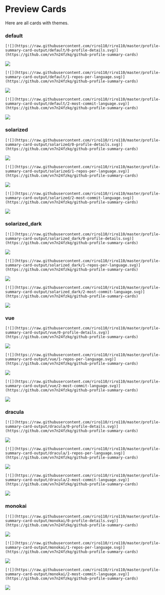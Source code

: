 
# Preview Cards

Here are all cards with themes.


### default


```
[![](https://raw.githubusercontent.com/riro110/riro110/master/profile-summary-card-output/default/0-profile-details.svg)](https://github.com/vn7n24fzkq/github-profile-summary-cards)
```
![](https://raw.githubusercontent.com/riro110/riro110/master/profile-summary-card-output/default/0-profile-details.svg)


```
[![](https://raw.githubusercontent.com/riro110/riro110/master/profile-summary-card-output/default/1-repos-per-language.svg)](https://github.com/vn7n24fzkq/github-profile-summary-cards)
```
![](https://raw.githubusercontent.com/riro110/riro110/master/profile-summary-card-output/default/1-repos-per-language.svg)


```
[![](https://raw.githubusercontent.com/riro110/riro110/master/profile-summary-card-output/default/2-most-commit-language.svg)](https://github.com/vn7n24fzkq/github-profile-summary-cards)
```
![](https://raw.githubusercontent.com/riro110/riro110/master/profile-summary-card-output/default/2-most-commit-language.svg)


### solarized


```
[![](https://raw.githubusercontent.com/riro110/riro110/master/profile-summary-card-output/solarized/0-profile-details.svg)](https://github.com/vn7n24fzkq/github-profile-summary-cards)
```
![](https://raw.githubusercontent.com/riro110/riro110/master/profile-summary-card-output/solarized/0-profile-details.svg)


```
[![](https://raw.githubusercontent.com/riro110/riro110/master/profile-summary-card-output/solarized/1-repos-per-language.svg)](https://github.com/vn7n24fzkq/github-profile-summary-cards)
```
![](https://raw.githubusercontent.com/riro110/riro110/master/profile-summary-card-output/solarized/1-repos-per-language.svg)


```
[![](https://raw.githubusercontent.com/riro110/riro110/master/profile-summary-card-output/solarized/2-most-commit-language.svg)](https://github.com/vn7n24fzkq/github-profile-summary-cards)
```
![](https://raw.githubusercontent.com/riro110/riro110/master/profile-summary-card-output/solarized/2-most-commit-language.svg)


### solarized_dark


```
[![](https://raw.githubusercontent.com/riro110/riro110/master/profile-summary-card-output/solarized_dark/0-profile-details.svg)](https://github.com/vn7n24fzkq/github-profile-summary-cards)
```
![](https://raw.githubusercontent.com/riro110/riro110/master/profile-summary-card-output/solarized_dark/0-profile-details.svg)


```
[![](https://raw.githubusercontent.com/riro110/riro110/master/profile-summary-card-output/solarized_dark/1-repos-per-language.svg)](https://github.com/vn7n24fzkq/github-profile-summary-cards)
```
![](https://raw.githubusercontent.com/riro110/riro110/master/profile-summary-card-output/solarized_dark/1-repos-per-language.svg)


```
[![](https://raw.githubusercontent.com/riro110/riro110/master/profile-summary-card-output/solarized_dark/2-most-commit-language.svg)](https://github.com/vn7n24fzkq/github-profile-summary-cards)
```
![](https://raw.githubusercontent.com/riro110/riro110/master/profile-summary-card-output/solarized_dark/2-most-commit-language.svg)


### vue


```
[![](https://raw.githubusercontent.com/riro110/riro110/master/profile-summary-card-output/vue/0-profile-details.svg)](https://github.com/vn7n24fzkq/github-profile-summary-cards)
```
![](https://raw.githubusercontent.com/riro110/riro110/master/profile-summary-card-output/vue/0-profile-details.svg)


```
[![](https://raw.githubusercontent.com/riro110/riro110/master/profile-summary-card-output/vue/1-repos-per-language.svg)](https://github.com/vn7n24fzkq/github-profile-summary-cards)
```
![](https://raw.githubusercontent.com/riro110/riro110/master/profile-summary-card-output/vue/1-repos-per-language.svg)


```
[![](https://raw.githubusercontent.com/riro110/riro110/master/profile-summary-card-output/vue/2-most-commit-language.svg)](https://github.com/vn7n24fzkq/github-profile-summary-cards)
```
![](https://raw.githubusercontent.com/riro110/riro110/master/profile-summary-card-output/vue/2-most-commit-language.svg)


### dracula


```
[![](https://raw.githubusercontent.com/riro110/riro110/master/profile-summary-card-output/dracula/0-profile-details.svg)](https://github.com/vn7n24fzkq/github-profile-summary-cards)
```
![](https://raw.githubusercontent.com/riro110/riro110/master/profile-summary-card-output/dracula/0-profile-details.svg)


```
[![](https://raw.githubusercontent.com/riro110/riro110/master/profile-summary-card-output/dracula/1-repos-per-language.svg)](https://github.com/vn7n24fzkq/github-profile-summary-cards)
```
![](https://raw.githubusercontent.com/riro110/riro110/master/profile-summary-card-output/dracula/1-repos-per-language.svg)


```
[![](https://raw.githubusercontent.com/riro110/riro110/master/profile-summary-card-output/dracula/2-most-commit-language.svg)](https://github.com/vn7n24fzkq/github-profile-summary-cards)
```
![](https://raw.githubusercontent.com/riro110/riro110/master/profile-summary-card-output/dracula/2-most-commit-language.svg)


### monokai


```
[![](https://raw.githubusercontent.com/riro110/riro110/master/profile-summary-card-output/monokai/0-profile-details.svg)](https://github.com/vn7n24fzkq/github-profile-summary-cards)
```
![](https://raw.githubusercontent.com/riro110/riro110/master/profile-summary-card-output/monokai/0-profile-details.svg)


```
[![](https://raw.githubusercontent.com/riro110/riro110/master/profile-summary-card-output/monokai/1-repos-per-language.svg)](https://github.com/vn7n24fzkq/github-profile-summary-cards)
```
![](https://raw.githubusercontent.com/riro110/riro110/master/profile-summary-card-output/monokai/1-repos-per-language.svg)


```
[![](https://raw.githubusercontent.com/riro110/riro110/master/profile-summary-card-output/monokai/2-most-commit-language.svg)](https://github.com/vn7n24fzkq/github-profile-summary-cards)
```
![](https://raw.githubusercontent.com/riro110/riro110/master/profile-summary-card-output/monokai/2-most-commit-language.svg)

